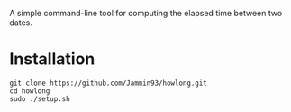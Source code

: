A simple command-line tool for computing the elapsed time between two dates.

# Installation

```console
git clone https://github.com/Jammin93/howlong.git
cd howlong
sudo ./setup.sh
```
